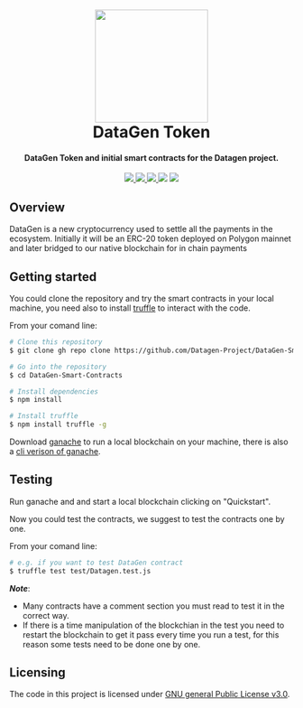 <h1 align="center">
  <a href="https://www.b-datagray.com/"> 
    <img src="https://www.b-datagray.com/static/media/illustration-elements_token-logo.99d6bc5d.svg" height="200" width="200">
  </a>
  <br>
  DataGen Token
</h1>

<h4 align="center">
  DataGen Token and initial smart contracts for the Datagen project.
</h4>

<p align="center">
  <a href="https://twitter.com/b_datagray">
    <img src="https://img.shields.io/twitter/url?style=social&url=https%3A%2F%2Ftwitter.com%2Fb_datagray">
  </a>
  <a href="https://github.com/Datagen-Project/DataGen-Smart-Contracts/issues">
    <img src="https://img.shields.io/github/issues/Datagen-Project/DataGen-Smart-Contracts">  
  </a>
  <a href="https://github.com/Datagen-Project/DataGen-Smart-Contracts/network/members">
    <img src="https://img.shields.io/github/forks/Datagen-Project/DataGen-Smart-Contracts">      
  </a>
  <img src="https://img.shields.io/github/stars/Datagen-Project/DataGen-Smart-Contracts">
  <a href="https://github.com/Datagen-Project/DataGen-Smart-Contracts/blob/main/LICENSE.md">
    <img src="https://img.shields.io/github/license/Datagen-Project/DataGen-Smart-Contracts">
  </a>
</p>


##  Overview

DataGen is a new cryptocurrency used to settle all the payments in the ecosystem. Initially it will be an ERC-20 token deployed on Polygon mainnet and later bridged to our native blockchain for in chain payments

## Getting started

You could clone the repository and try the smart contracts in your local machine, you need also to install [truffle](https://trufflesuite.com/truffle/) to interact with the code.

From your comand line:
```bash
# Clone this repository 
$ git clone gh repo clone https://github.com/Datagen-Project/DataGen-Smart-Contracts

# Go into the repository
$ cd DataGen-Smart-Contracts

# Install dependencies
$ npm install

# Install truffle 
$ npm install truffle -g
```

Download [ganache](https://trufflesuite.com/ganache/) to run a local blockchain on your machine, there is also a [cli verison of ganache](https://github.com/trufflesuite/ganache-cli-archive).

## Testing 

Run ganache and and start a local blockchain clicking on "Quickstart".

Now you could test the contracts, we suggest to test the contracts one by one.

From your comand line:

```bash
# e.g. if you want to test DataGen contract
$ truffle test test/Datagen.test.js
```
***Note***: 

- Many contracts have a comment section you must read to test it in the correct way.
- If there is a time manipulation of the blockchian in the test you need to restart the blockchain to get it pass every time you run a test, for this reason some tests need to be done one by one.

## Licensing

The code in this project is licensed under [GNU general Public License v3.0](https://github.com/Datagen-Project/DataGen-Smart-Contracts/blob/main/LICENSE.md).
